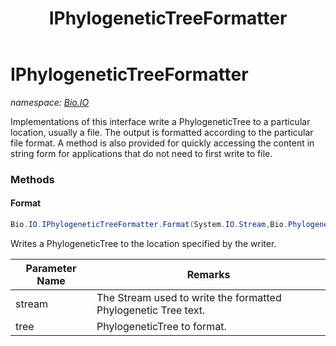 ﻿---
title: IPhylogeneticTreeFormatter
---

# IPhylogeneticTreeFormatter
_namespace: [Bio.IO](N-Bio.IO.html)_

Implementations of this interface write a PhylogeneticTree to a particular location, 
 usually a file. The output is formatted according to the particular file format. 
 A method is also provided for quickly accessing the content in string form for 
 applications that do not need to first write to file.

### Methods

#### Format
```csharp
Bio.IO.IPhylogeneticTreeFormatter.Format(System.IO.Stream,Bio.Phylogenetics.Tree)
```
Writes a PhylogeneticTree to the location specified by the writer.

|Parameter Name|Remarks|
|--------------|-------|
|stream|The Stream used to write the formatted Phylogenetic Tree text.|
|tree|PhylogeneticTree to format.|





